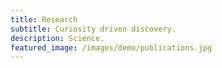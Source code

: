 ```yaml
---
title: Research
subtitle: Curiosity driven discovery.
description: Science.
featured_image: /images/demo/publications.jpg
---
```


